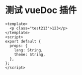 # 测试 vueDoc 插件

```vue demo
<template>
  <p class="test213">123</p>
</template>
<script>
export default {
  props: {
    lang: String,
    theme: String,
  },
};
</script>
```
